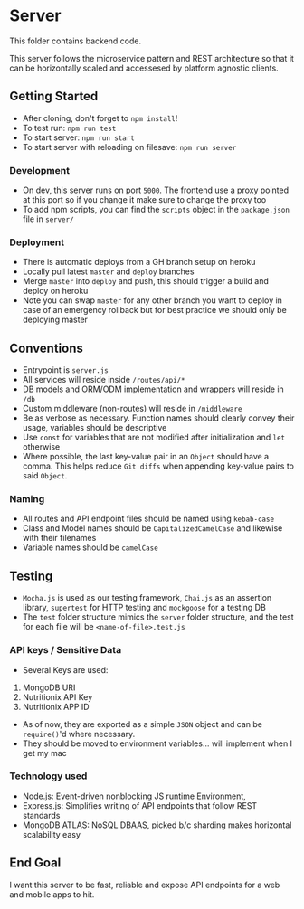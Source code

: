 # Server
This folder contains backend code. 

This server follows the microservice pattern and REST architecture so that it can be horizontally scaled and accessesed by platform agnostic clients.

## Getting Started
* After cloning, don't forget to `npm install`!
* To test run: `npm run test`
* To start server: `npm run start`
* To start server with reloading on filesave: `npm run server`

### Development
* On dev, this server runs on port `5000`. The frontend use a proxy pointed at this port so if you change it make sure to change the proxy too
* To add npm scripts, you can find the `scripts` object in the `package.json` file in `server/`

### Deployment
* There is automatic deploys from a GH branch setup on heroku
* Locally pull latest `master` and `deploy` branches
* Merge `master` into `deploy` and push, this should trigger a build and deploy on heroku
* Note you can swap `master` for any other branch you want to deploy in case of an emergency rollback but for best practice we should only be deploying master

## Conventions
* Entrypoint is `server.js`
* All services will reside inside `/routes/api/*`
* DB models and ORM/ODM implementation and wrappers will reside in `/db`
* Custom middleware (non-routes) will reside in `/middleware`
* Be as verbose as necessary. Function names should clearly convey their usage, variables should be descriptive
* Use `const` for variables that are not modified after initialization and `let` otherwise
* Where possible, the last key-value pair in an `Object` should have a comma. This helps reduce `Git diffs` when appending key-value pairs to said `Object`.

### Naming
* All routes and API endpoint files should be named using `kebab-case`
* Class and Model names should be `CapitalizedCamelCase` and likewise with their filenames
* Variable names should be `camelCase`

## Testing
* `Mocha.js` is used as our testing framework, `Chai.js` as an assertion library, `supertest` for HTTP testing and `mockgoose` for a testing DB
* The `test` folder structure mimics the `server` folder structure, and the test for each file will be `<name-of-file>.test.js`

### API keys / Sensitive Data
* Several Keys are used: 
1. MongoDB URI
2. Nutritionix API Key
3. Nutritionix APP ID

* As of now, they are exported as a simple `JSON` object and can be `require()`'d where necessary.
* They should be moved to environment variables... will implement when I get my mac

### Technology used
* Node.js: Event-driven nonblocking JS runtime Environment, 
* Express.js: Simplifies writing of API endpoints that follow REST standards
* MongoDB ATLAS: NoSQL DBAAS, picked b/c sharding makes horizontal scalability easy

## End Goal
I want this server to be fast, reliable and expose API endpoints for a web and mobile apps to hit.
